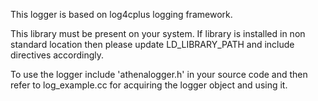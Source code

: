 This logger is based on log4cplus logging framework.

This library must be present on your system. If library is installed
in non standard location then please update LD_LIBRARY_PATH and
include directives accordingly.

To use the logger include 'athenalogger.h' in your source code and
then refer to log_example.cc for acquiring the logger object and using
it.


